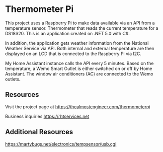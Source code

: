 # Thermometer Pi

This project uses a Raspberry Pi to make data available via an API from a temperature sensor. 
Thermometer that reads the current temperature for a DS18S20. 
This is an application created on .NET 5.0 with C#.

In addition, the application gets weather information from the National Weather Service via 
API. Both internal and external temperature are then displayed on an LCD that is connected to the 
Raspberry Pi via I2C. 

My Home Assistant instance calls the API every 5 minutes. Based on the temperature, a Wemo Smart Outlet
is either switched on or off by Home Assistant. The window air conditioners (AC) are connected to the Wemo
outlets.

## Resources

Visit the project page at https://thealmostengineer.com/thermometerpi

Business inquiries https://rhtservices.net

## Additional Resources

https://martybugs.net/electronics/tempsensor/usb.cgi
